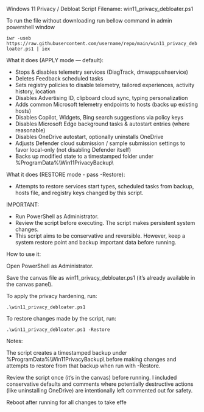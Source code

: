 Windows 11 Privacy / Debloat Script
Filename: win11_privacy_debloater.ps1

To run the file without downloading run bellow command in admin powershell window

`iwr -useb https://raw.githubusercontent.com/username/repo/main/win11_privacy_debloater.ps1 | iex`

What it does (APPLY mode — default):
- Stops & disables telemetry services (DiagTrack, dmwappushservice)
- Deletes Feedback scheduled tasks
- Sets registry policies to disable telemetry, tailored experiences, activity history, location
- Disables Advertising ID, clipboard cloud sync, typing personalization
- Adds common Microsoft telemetry endpoints to hosts (backs up existing hosts)
- Disables Copilot, Widgets, Bing search suggestions via policy keys
- Disables Microsoft Edge background tasks & autostart entries (where reasonable)
- Disables OneDrive autostart, optionally uninstalls OneDrive
- Adjusts Defender cloud submission / sample submission settings to favor local-only (not disabling Defender itself)
- Backs up modified state to a timestamped folder under %ProgramData%\Win11PrivacyBackup\


What it does (RESTORE mode - pass -Restore):
- Attempts to restore services start types, scheduled tasks from backup, hosts file, and registry keys changed by this script.


IMPORTANT:
- Run PowerShell as Administrator.
- Review the script before executing. The script makes persistent system changes.
- This script aims to be conservative and reversible. However, keep a system restore point and backup important data before running.


How to use it:

Open PowerShell as Administrator.

Save the canvas file as win11_privacy_debloater.ps1 (it’s already available in the canvas panel).

To apply the privacy hardening, run:

`.\win11_privacy_debloater.ps1`


To restore changes made by the script, run:

`.\win11_privacy_debloater.ps1 -Restore`


Notes:

The script creates a timestamped backup under %ProgramData%\Win11PrivacyBackup\ before making changes and attempts to restore from that backup when run with -Restore.

Review the script once (it’s in the canvas) before running. I included conservative defaults and comments where potentially destructive actions (like uninstalling OneDrive) are intentionally left commented out for safety.

Reboot after running for all changes to take effe
